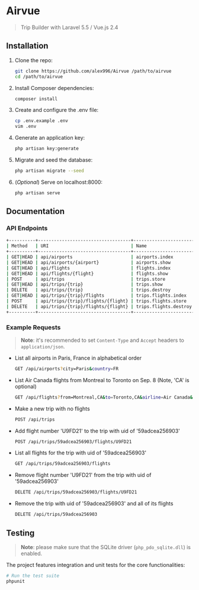 # Airvue

> Trip Builder with Laravel 5.5 / Vue.js 2.4

## Installation

1) Clone the repo:

    ```bash
    git clone https://github.com/alex996/Airvue /path/to/airvue
    cd /path/to/airvue
    ```

2) Install Composer dependencies:

    ```bash
    composer install
    ```

3) Create and configure the .env file:

    ```bash
    cp .env.example .env
    vim .env
    ```

4) Generate an application key:

    ```bash
    php artisan key:generate
    ```

5) Migrate and seed the database:

    ```bash
    php artisan migrate --seed
    ```

6) (*Optional*) Serve on localhost:8000:

    ```bash
    php artisan serve
    ```

## Documentation

### API Endpoints

``` bash
+----------+-----------------------------------+-----------------------+---------+-------------------------+
| Method   | URI                               | Name                  | Action  | Query String Params     |
+----------+-----------------------------------+-----------------------+---------+-------------------------+
| GET|HEAD | api/airports                      | airports.index        | Index   | name, city, country     |
| GET|HEAD | api/airports/{airport}            | airports.show         | Show    | n/a                     |
| GET|HEAD | api/flights                       | flights.index         | Index   | from, to, date, airline |
| GET|HEAD | api/flights/{flight}              | flights.show          | Show    | n/a                     |
| POST     | api/trips                         | trips.store           | Store   | n/a                     |
| GET|HEAD | api/trips/{trip}                  | trips.show            | Show    | n/a                     |
| DELETE   | api/trips/{trip}                  | trips.destroy         | Destroy | n/a                     |
| GET|HEAD | api/trips/{trip}/flights          | trips.flights.index   | Index   | n/a                     |
| POST     | api/trips/{trip}/flights/{flight} | trips.flights.store   | Store   | n/a                     |
| DELETE   | api/trips/{trip}/flights/{flight} | trips.flights.destroy | Destroy | n/a                     |
+----------+-----------------------------------+-----------------------+---------+-------------------------+
```

### Example Requests

> **Note**: it's recommended to set `Content-Type` and `Accept` headers to `application/json`.


* List all airports in Paris, France in alphabetical order

    ``` bash
    GET /api/airports?city=Paris&country=FR
    ```

* List Air Canada flights from Montreal to Toronto on Sep. 8 (Note, 'CA' is optional)

    ```bash
    GET /api/flights?from=Montreal,CA&to=Toronto,CA&airline=Air Canada&date=2017-09-08
    ```

* Make a new trip with no flights

    ```bash
    POST /api/trips
    ```

* Add flight number 'U9FD21' to the trip with uid of '59adcea256903'

    ```bash
    POST /api/trips/59adcea256903/flights/U9FD21
    ```

* List all flights for the trip with uid of '59adcea256903'

    ```bash
    GET /api/trips/59adcea256903/flights
    ```

* Remove flight number 'U9FD21' from the trip with uid of '59adcea256903'

    ```bash
    DELETE /api/trips/59adcea256903/flights/U9FD21
    ```

* Remove the trip with uid of '59adcea256903' and all of its flights

    ```bash
    DELETE /api/trips/59adcea256903
    ```

## Testing

> **Note**: please make sure that the SQLite driver (`php_pdo_sqlite.dll`) is enabled.

The project features integration and unit tests for the core functionalities:

``` bash
# Run the test suite
phpunit
```